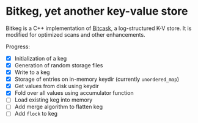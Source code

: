 # Bitkeg, yet another key-value store

Bitkeg is a C++ implementation of [Bitcask](https://riak.com/assets/bitcask-intro.pdf),
a log-structured K-V store. It is modified for optimized scans and other enhancements.

Progress:
- [x] Initialization of a keg
- [x] Generation of random storage files
- [x] Write to a keg
- [x] Storage of entries on in-memory keydir (currently `unordered_map`)
- [x] Get values from disk using keydir
- [x] Fold over all values using accumulator function
- [ ] Load existing keg into memory
- [ ] Add merge algorithm to flatten keg
- [ ] Add `flock` to keg